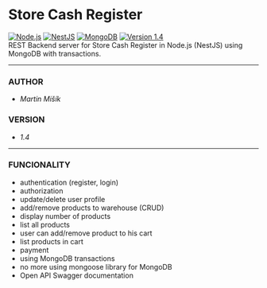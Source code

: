 # Store Cash Register

[![Node.js](https://img.shields.io/badge/Node.js-43853D?style=flat-square&logo=node.js&logoColor=white)](https://nodejs.org/en/)
[![NestJS](https://img.shields.io/badge/NestJS-%23E0234E.svg?style=flat-square&logo=nestjs&logoColor=white)](https://nestjs.com/)
[![MongoDB](https://img.shields.io/badge/MongoDB-4EA94B?style=flat-square&logo=mongodb&logoColor=white)](https://www.mongodb.com/)
[![Version 1.4](https://img.shields.io/badge/version-v1.4-blue.svg?style=flat-square)](https://github.com/proheap/store-cash-register-rest/)  
REST Backend server for Store Cash Register in Node.js (NestJS) using MongoDB with transactions.

---

### AUTHOR

- _Martin Mišík_

### VERSION

- _1.4_

---

### FUNCIONALITY

- authentication (register, login)
- authorization
- update/delete user profile
- add/remove products to warehouse (CRUD)
- display number of products
- list all products
- user can add/remove product to his cart
- list products in cart
- payment
- using MongoDB transactions
- no more using mongoose library for MongoDB
- Open API Swagger documentation
